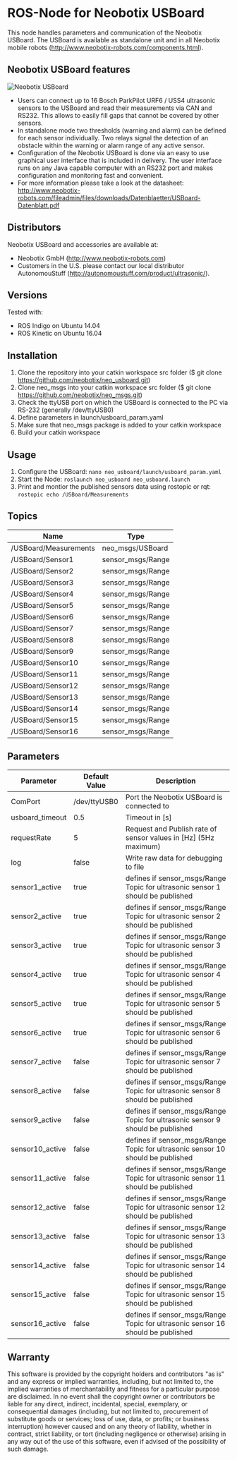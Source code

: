 # ROS-Node for Neobotix USBoard

This node handles parameters and communication of the Neobotix USBoard.
The USBoard is available as standalone unit and in all Neobotix mobile robots (http://www.neobotix-robots.com/components.html).

## Neobotix USBoard features

![Neobotix USBoard](http://www.neobotix-roboter.de/fileadmin/files/produkte/Komponenten/USBoard.jpg)

* Users can connect up to 16 Bosch ParkPilot URF6 / USS4 ultrasonic sensors to the USBoard and read their measurements via CAN and RS232. This allows to easily fill gaps that cannot be covered by other sensors.
* In standalone mode two thresholds (warning and alarm) can be defined for each sensor individually. Two relays signal the detection of an obstacle within the warning or alarm range of any active sensor.
* Configuration of the Neobotix USBoard is done via an easy to use graphical user interface that is included in delivery. The user interface runs on any Java capable computer with an RS232 port and makes configuration and monitoring fast and convenient.
* For more information please take a look at the datasheet: http://www.neobotix-robots.com/fileadmin/files/downloads/Datenblaetter/USBoard-Datenblatt.pdf

## Distributors
Neobotix USBoard and accessories are available at:

* Neobotix GmbH (http://www.neobotix-robots.com)
* Customers in the U.S. please contact our local distributor AutonomouStuff (http://autonomoustuff.com/product/ultrasonic/).

## Versions

Tested with:
* ROS Indigo on Ubuntu 14.04
* ROS Kinetic on Ubuntu 16.04

## Installation

1. Clone the repository into your catkin workspace src folder ($ git clone https://github.com/neobotix/neo_usboard.git)
2. Clone neo_msgs into your catkin workspace src folder ($ git clone https://github.com/neobotix/neo_msgs.git)
3. Check the ttyUSB port on which the USBoard is connected to the PC via RS-232 (generally /dev/ttyUSB0)
4. Define parameters in launch/usboard_param.yaml 
5. Make sure that neo_msgs package is added to your catkin workspace
6. Build your catkin workspace

## Usage

1. Configure the USBoard: ``` nano neo_usboard/launch/usboard_param.yaml ```
2. Start the Node: ```roslaunch neo_usboard neo_usboard.launch ```
3. Print and montior the published sensors data using rostopic or rqt: ```rostopic echo /USBoard/Measurements```

## Topics

| Name | Type |
| --- | --- |
| /USBoard/Measurements | neo_msgs/USBoard |
| /USBoard/Sensor1 | sensor_msgs/Range |
| /USBoard/Sensor2 | sensor_msgs/Range |
| /USBoard/Sensor3 | sensor_msgs/Range |
| /USBoard/Sensor4 | sensor_msgs/Range |
| /USBoard/Sensor5 | sensor_msgs/Range |
| /USBoard/Sensor6 | sensor_msgs/Range |
| /USBoard/Sensor7 | sensor_msgs/Range |
| /USBoard/Sensor8 | sensor_msgs/Range |
| /USBoard/Sensor9 | sensor_msgs/Range |
| /USBoard/Sensor10 | sensor_msgs/Range |
| /USBoard/Sensor11 | sensor_msgs/Range |
| /USBoard/Sensor12 | sensor_msgs/Range |
| /USBoard/Sensor13 | sensor_msgs/Range |
| /USBoard/Sensor14 | sensor_msgs/Range |
| /USBoard/Sensor15 | sensor_msgs/Range |
| /USBoard/Sensor16 | sensor_msgs/Range |


## Parameters

| Parameter | Default Value | Description |
| --- | --- | --- |
| ComPort | /dev/ttyUSB0 | Port the Neobotix USBoard is connected to |
| usboard_timeout | 0.5 | Timeout in [s] |
| requestRate | 5 | Request and Publish rate of sensor values in [Hz] (5Hz maximum) |
| log | false | Write raw data for debugging to file |
| sensor1_active | true | defines if sensor_msgs/Range Topic for ultrasonic sensor 1 should be published |
| sensor2_active | true | defines if sensor_msgs/Range Topic for ultrasonic sensor 2 should be published |
| sensor3_active | true | defines if sensor_msgs/Range Topic for ultrasonic sensor 3 should be published |
| sensor4_active | true | defines if sensor_msgs/Range Topic for ultrasonic sensor 4 should be published |
| sensor5_active | true | defines if sensor_msgs/Range Topic for ultrasonic sensor 5 should be published |
| sensor6_active | true | defines if sensor_msgs/Range Topic for ultrasonic sensor 6 should be published |
| sensor7_active | false | defines if sensor_msgs/Range Topic for ultrasonic sensor 7 should be published |
| sensor8_active | false | defines if sensor_msgs/Range Topic for ultrasonic sensor 8 should be published |
| sensor9_active | false | defines if sensor_msgs/Range Topic for ultrasonic sensor 9 should be published |
| sensor10_active | false | defines if sensor_msgs/Range Topic for ultrasonic sensor 10 should be published |
| sensor11_active | false | defines if sensor_msgs/Range Topic for ultrasonic sensor 11 should be published |
| sensor12_active | false | defines if sensor_msgs/Range Topic for ultrasonic sensor 12 should be published |
| sensor13_active | false | defines if sensor_msgs/Range Topic for ultrasonic sensor 13 should be published |
| sensor14_active | false | defines if sensor_msgs/Range Topic for ultrasonic sensor 14 should be published |
| sensor15_active | false | defines if sensor_msgs/Range Topic for ultrasonic sensor 15 should be published |
| sensor16_active | false | defines if sensor_msgs/Range Topic for ultrasonic sensor 16 should be published |

## Warranty
This software is provided by the copyright holders and contributors "as is" and any express or implied warranties, including, but not limited to, the implied warranties of merchantability and fitness for a particular purpose are disclaimed. In no event shall the copyright owner or contributors be liable for any direct, indirect, incidental, special, exemplary, or consequential damages (including, but not limited to, procurement of substitute goods or services; loss of use, data, or profits; or business interruption) however caused and on any theory of liability, whether in contract, strict liability, or tort (including negligence or otherwise) arising in any way out of the use of this software, even if advised of the possibility of such damage.
